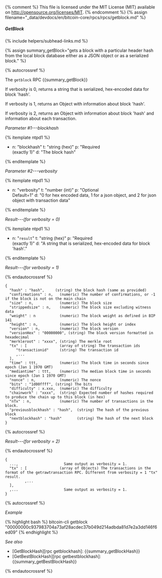 {% comment %}
This file is licensed under the MIT License (MIT) available on
http://opensource.org/licenses/MIT.
{% endcomment %}
{% assign filename="_data/devdocs/en/bitcoin-core/rpcs/rpcs/getblock.md" %}

##### GetBlock
{% include helpers/subhead-links.md %}

{% assign summary_getBlock="gets a block with a particular header hash from the local block database either as a JSON object or as a serialized block." %}

{% autocrossref %}

The `getblock` RPC {{summary_getBlock}}

If verbosity is 0, returns a string that is serialized, hex-encoded data for block 'hash'.

If verbosity is 1, returns an Object with information about block 'hash'.

If verbosity is 2, returns an Object with information about block 'hash' and information about each transaction.

*Parameter #1---blockhash*

{% itemplate ntpd1 %}
- n: "blockhash"
  t: "string (hex)"
  p: "Required<br>(exactly 1)"
  d: "The block hash"

{% enditemplate %}

*Parameter #2---verbosity*

{% itemplate ntpd1 %}
- n: "verbosity"
  t: "number (int)"
  p: "Optional<br>Default=1"
  d: "0 for hex encoded data, 1 for a json object, and 2 for json object with transaction data"

{% enditemplate %}

*Result---(for verbosity = 0)*

{% itemplate ntpd1 %}
- n: "`result`"
  t: "string (hex)"
  p: "Required<br>(exactly 1)"
  d: "A string that is serialized, hex-encoded data for block 'hash'."

{% enditemplate %}

*Result---(for verbosity = 1)*

{% endautocrossref %}

    {
      "hash" : "hash",     (string) the block hash (same as provided)
      "confirmations" : n,   (numeric) The number of confirmations, or -1 if the block is not on the main chain
      "size" : n,            (numeric) The block size
      "strippedsize" : n,    (numeric) The block size excluding witness data
      "weight" : n           (numeric) The block weight as defined in BIP 141
      "height" : n,          (numeric) The block height or index
      "version" : n,         (numeric) The block version
      "versionHex" : "00000000", (string) The block version formatted in hexadecimal
      "merkleroot" : "xxxx", (string) The merkle root
      "tx" : [               (array of string) The transaction ids
         "transactionid"     (string) The transaction id
         ,...
      ],
      "time" : ttt,          (numeric) The block time in seconds since epoch (Jan 1 1970 GMT)
      "mediantime" : ttt,    (numeric) The median block time in seconds since epoch (Jan 1 1970 GMT)
      "nonce" : n,           (numeric) The nonce
      "bits" : "1d00ffff", (string) The bits
      "difficulty" : x.xxx,  (numeric) The difficulty
      "chainwork" : "xxxx",  (string) Expected number of hashes required to produce the chain up to this block (in hex)
      "nTx" : n,             (numeric) The number of transactions in the block.
      "previousblockhash" : "hash",  (string) The hash of the previous block
      "nextblockhash" : "hash"       (string) The hash of the next block
    }

{% autocrossref %}

*Result---(for verbosity = 2)*

{% endautocrossref %}

    {
      ...,                     Same output as verbosity = 1.
      "tx" : [               (array of Objects) The transactions in the format of the getrawtransaction RPC. Different from verbosity = 1 "tx" result.
             ,...
      ],
      ,...                     Same output as verbosity = 1.
    }

{% autocrossref %}

*Example*

{% highlight bash %}
bitcoin-cli getblock "00000000c937983704a73af28acdec37b049d214adbda81d7e2a3dd146f6ed09"
{% endhighlight %}

*See also*

* [GetBlockHash][rpc getblockhash]: {{summary_getBlockHash}}
* [GetBestBlockHash][rpc getbestblockhash]: {{summary_getBestBlockHash}}

{% endautocrossref %}
